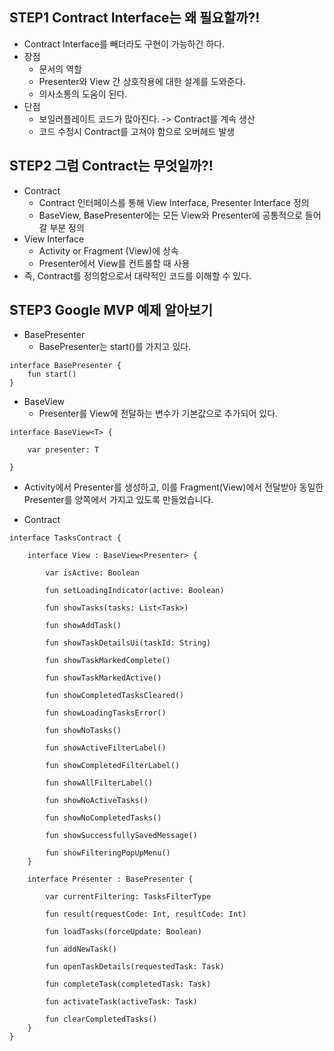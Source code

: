 ## STEP1 Contract Interface는 왜 필요할까?!
- Contract Interface를 빼더라도 구현이 가능하긴 하다.
- 장점 
  - 문서의 역할
  - Presenter와 View 간 상호작용에 대한 설계를 도와준다.
  - 의사소통의 도움이 된다.
- 단점
  - 보일러플레이트 코드가 많아진다. -> Contract를 계속 생산
  - 코드 수정시 Contract를 고쳐야 함으로 오버헤드 발생

## STEP2 그럼 Contract는 무엇일까?!
- Contract 
  - Contract 인터페이스를 통해 View Interface, Presenter Interface 정의
  - BaseView, BasePresenter에는 모든 View와 Presenter에 공통적으로 들어갈 부분 정의
- View Interface
  - Activity or Fragment (View)에 상속
  - Presenter에서 View를 컨트롤할 때 사용
- 즉, Contract를 정의함으로서 대략적인 코드를 이해할 수 있다.

## STEP3 Google MVP 예제 알아보기
- BasePresenter
  - BasePresenter는 start()를 가지고 있다.
```
interface BasePresenter {
    fun start()
}
```
- BaseView
  - Presenter를  View에 전달하는 변수가 기본값으로 추가되어 있다.
```
interface BaseView<T> {

    var presenter: T

}
```
- Activity에서 Presenter를 생성하고, 이를 Fragment(View)에서 전달받아 동일한 Presenter를 양쪽에서 가지고 있도록 만들었습니다.

- Contract
```
interface TasksContract {

    interface View : BaseView<Presenter> {

        var isActive: Boolean

        fun setLoadingIndicator(active: Boolean)

        fun showTasks(tasks: List<Task>)

        fun showAddTask()

        fun showTaskDetailsUi(taskId: String)

        fun showTaskMarkedComplete()

        fun showTaskMarkedActive()

        fun showCompletedTasksCleared()

        fun showLoadingTasksError()

        fun showNoTasks()

        fun showActiveFilterLabel()

        fun showCompletedFilterLabel()

        fun showAllFilterLabel()

        fun showNoActiveTasks()

        fun showNoCompletedTasks()

        fun showSuccessfullySavedMessage()

        fun showFilteringPopUpMenu()
    }

    interface Presenter : BasePresenter {

        var currentFiltering: TasksFilterType

        fun result(requestCode: Int, resultCode: Int)

        fun loadTasks(forceUpdate: Boolean)

        fun addNewTask()

        fun openTaskDetails(requestedTask: Task)

        fun completeTask(completedTask: Task)

        fun activateTask(activeTask: Task)

        fun clearCompletedTasks()
    }
}
```
